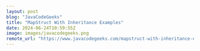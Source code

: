 ```yaml
---
layout: post
blog: "JavaCodeGeeks"
title: "MapStruct With Inheritance Examples"
date: 2024-06-24T10:59:55Z
image: images/javacodegeeks.png
remote_url: "https://www.javacodegeeks.com/mapstruct-with-inheritance-examples.html"
---
```


